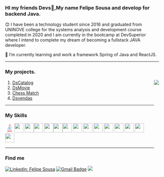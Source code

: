### HI my friends Devs👋,My name Felipe Sousa and develop for backend Java.
 😊 I have been a technology student since 2016 and graduated from UNINOVE college for the systems analysis and development course completed in 2020 and I am currently in the bootcamp at DevSuperior where I intend to complete my dream of becoming a fullstack JAVA developer. 
 
 🌱 I’m currently learning and work a framework Spring of Java and ReactJS.
______________________________________________________________________________________________________________________________________________________________________
 
 ### My projects.
 
 <img align="right" float="right" height="250px" src="https://github-readme-stats.vercel.app/api/top-langs/?username=FelipeSdSilva&theme=dracula&hide_langs_below=1" />

 1) <a href="https://github.com/FelipeSdsilva/dscatalog">DsCatalog</a> 
 2) <a href="https://github.com/FelipeSdsilva/dsmovie">DsMovie</a>
 3) <a href="https://github.com/FelipeSdsilva/ChessMatchInJava">Chess Match</a>
 4) <a href="https://github.com/FelipeSdsilva/projeto-sds3">Dsvendas</a>
 
_____________________________________________________________________________________________________________________________________________________________

 ### My Skills

 
<img width=30 height=30 float:left  src="https://raw.githubusercontent.com/devicons/devicon/master/icons/java/java-original-wordmark.svg"><img src="https://cdn.jsdelivr.net/gh/devicons/devicon/icons/spring/spring-original.svg" width=30 height=30 />
<img src="https://cdn.jsdelivr.net/gh/devicons/devicon/icons/html5/html5-original-wordmark.svg" width=30 height=30  /><img src="https://cdn.jsdelivr.net/gh/devicons/devicon/icons/css3/css3-original.svg" width= 30 height=30 />
<img width=30 height=30 src="https://cdn.jsdelivr.net/gh/devicons/devicon/icons/javascript/javascript-original.svg" /><img width=30 height=30 src="https://cdn.jsdelivr.net/gh/devicons/devicon/icons/react/react-original.svg" /><img src="https://cdn.jsdelivr.net/gh/devicons/devicon/icons/postgresql/postgresql-original-wordmark.svg" width=30 height=30/>
<img width=30 height=30 src="https://cdn.jsdelivr.net/gh/devicons/devicon@latest/icons/angular/angular-original.svg" />
<img width=30 height=30 src="https://cdn.jsdelivr.net/gh/devicons/devicon@latest/icons/amazonwebservices/amazonwebservices-original-wordmark.svg" />
<img width=30 height=30 src="https://cdn.jsdelivr.net/gh/devicons/devicon@latest/icons/mysql/mysql-original.svg" />
<img width=30 height=30 src="https://cdn.jsdelivr.net/gh/devicons/devicon@latest/icons/microsoftsqlserver/microsoftsqlserver-plain-wordmark.svg" />
<img width=30 height=30 src="https://cdn.jsdelivr.net/gh/devicons/devicon@latest/icons/rabbitmq/rabbitmq-original-wordmark.svg" />
<img width=30 height=30 src="https://cdn.jsdelivr.net/gh/devicons/devicon@latest/icons/linux/linux-original.svg" />
<img width=30 height=30 src="https://cdn.jsdelivr.net/gh/devicons/devicon@latest/icons/mongodb/mongodb-original-wordmark.svg" />
<img width=30 height=30 src="https://cdn.jsdelivr.net/gh/devicons/devicon@latest/icons/angularjs/angularjs-original-wordmark.svg" />

              
_____________________________________________________________________________________________________________________________________________________________

### Find me
 
[![Linkedin: Felipe Sousa](https://img.shields.io/badge/-FelipeSousa-blue?style=flat-square&logo=Linkedin&logoColor=white&link=https://www.linkedin.com/in/felipesdsilva/)](https://www.linkedin.com/in/felipesdsilva/)
[![Gmail Badge](https://img.shields.io/badge/-felipe.fps09@hotmail.com-006bed?style=flat-square&logo=Outlook&logoColor=white&link=mailto:felipe.fps09@hotmail.com)](mailto:felipe.fps09@hotmail.com)
<a href="https://api.whatsapp.com/send/?phone=5511954705118&text=Fala+Felipel%2C+tudo+bom%3F&type=phone_number&app_absent=0" alt="WhatsApp">
<img src="https://img.shields.io/badge/-WhatsApp-25d366?style=flat-square&labelColor=25d366&logo=whatsapp&logoColor=white&link=https://api.whatsapp.com/send/?phone=5511954705118&text=Fala+Felipel%2C+tudo+bom%3F&type=phone_number&app_absent=0"/></a>

